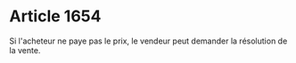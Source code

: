 # Article 1654

Si l'acheteur ne paye pas le prix, le vendeur peut demander la résolution de la vente.